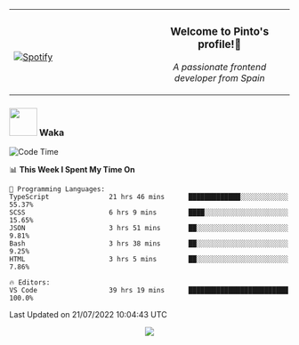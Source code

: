 <table width="100%" align="center"> 
  <tr>
  <td width="50%">
      
&nbsp; <br> [![Spotify](https://novatorem-zeta-rust.vercel.app/api/spotify)](https://open.spotify.com/user/novatorem-zeta-rust)

  </td>
  <td width="50%">
    <h3 align="center">Welcome to Pinto's profile!👋</h3>
    <p align="center"><em>A passionate frontend developer from Spain</em></p>
  </td>
  </table>

### <img src="https://media.giphy.com/media/VgCDAzcKvsR6OM0uWg/giphy.gif" width="50"> Waka

  <!--START_SECTION:waka-->
![Code Time](http://img.shields.io/badge/Code%20Time-690%20hrs%202%20mins-blue)

📊 **This Week I Spent My Time On** 

```text
💬 Programming Languages: 
TypeScript               21 hrs 46 mins      █████████████░░░░░░░░░░░░   55.37% 
SCSS                     6 hrs 9 mins        ████░░░░░░░░░░░░░░░░░░░░░   15.65% 
JSON                     3 hrs 51 mins       ██░░░░░░░░░░░░░░░░░░░░░░░   9.81% 
Bash                     3 hrs 38 mins       ██░░░░░░░░░░░░░░░░░░░░░░░   9.25% 
HTML                     3 hrs 5 mins        ██░░░░░░░░░░░░░░░░░░░░░░░   7.86%

🔥 Editors: 
VS Code                  39 hrs 19 mins      █████████████████████████   100.0%

```


 Last Updated on 21/07/2022 10:04:43 UTC
<!--END_SECTION:waka-->

<div align="center">
<img src="https://github-readme-stats-gilt-tau.vercel.app/api/top-langs/?username=pinto-hub&layout=compact&theme=dracula" />
</div>
